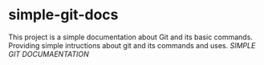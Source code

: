 # simple-git-docs
This project is a simple documentation about Git and its basic commands.
Providing simple intructions about git and its commands and uses.
*SIMPLE GIT DOCUMAENTATION*
